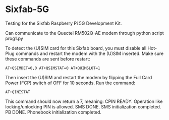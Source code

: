 # Sixfab-5G
Testing for the Sixfab Raspberry Pi 5G Development Kit.

Can communicate to the Quectel RM502Q-AE modem through python script prog1.py

To detect the (U)SIM card for this Sixfab board, you must disable all Hot-Plug commands and restart the modem with the (U)SIM inserted. Make sure these commands are sent before restart:

`
AT+QSIMDET=0,0
AT+QSIMSTAT=0
AT+QUIMSLOT=1
`

Then insert the (U)SIM and restart the modem by flipping the Full Card Power (FCP) switch of OFF for 10 seconds. Run the command:

`
AT+QINISTAT
`

This command should now return a 7, meaning:
CPIN READY. Operation like locking/unlocking PIN is allowed.
SMS DONE. SMS initialization completed.
PB DONE. Phonebook initialization completed.

